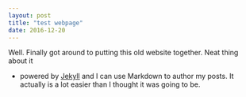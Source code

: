 ```yaml
---
layout: post
title: "test webpage"
date: 2016-12-20
---
```


Well. Finally got around to putting this old website together. Neat thing about it 
- powered by [Jekyll](http://jekyllrb.com) and I can use Markdown to author my posts. 
It actually is a lot easier than I thought it was going to be.
